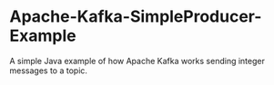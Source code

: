 # Apache-Kafka-SimpleProducer-Example
A simple Java example of how Apache Kafka works sending integer messages to a topic.
